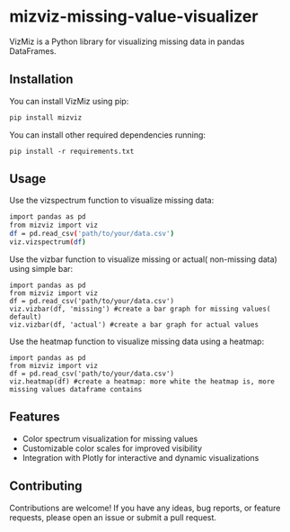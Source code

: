 # mizviz-missing-value-visualizer
VizMiz is a Python library for visualizing missing data in pandas DataFrames.

## Installation

You can install VizMiz using pip:

   ```bash
   pip install mizviz
   ```

You can install other required dependencies running:

   ```
   pip install -r requirements.txt
   ```

## Usage

Use the vizspectrum function to visualize missing data:

   ```bash
   import pandas as pd
   from mizviz import viz
   df = pd.read_csv('path/to/your/data.csv')
   viz.vizspectrum(df)
   ```

Use the vizbar function to visualize missing or actual( non-missing data) using simple bar:

   ```
   import pandas as pd
   from mizviz import viz
   df = pd.read_csv('path/to/your/data.csv')
   viz.vizbar(df, 'missing') #create a bar graph for missing values( default)
   viz.vizbar(df, 'actual') #create a bar graph for actual values
   ```

Use the heatmap function to visualize missing data using a heatmap:

   ```
   import pandas as pd
   from mizviz import viz
   df = pd.read_csv('path/to/your/data.csv')
   viz.heatmap(df) #create a heatmap: more white the heatmap is, more missing values dataframe contains
   ```

## Features

- Color spectrum visualization for missing values
- Customizable color scales for improved visibility
- Integration with Plotly for interactive and dynamic visualizations


## Contributing
Contributions are welcome! If you have any ideas, bug reports, or feature requests, please open an issue or submit a pull request.